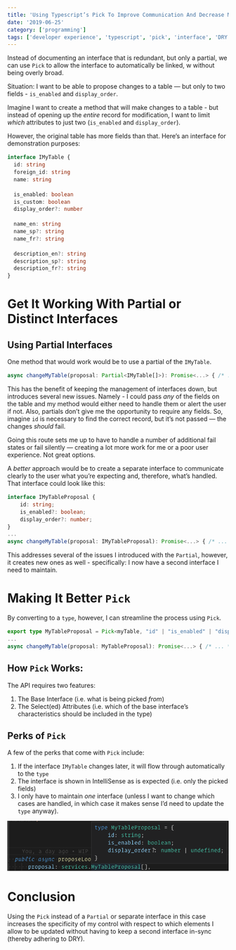 ```yaml
---
title: 'Using Typescript’s Pick To Improve Communication And Decrease Maintenance'
date: '2019-06-25'
category: ['programming']
tags: ['developer experience', 'typescript', 'pick', 'interface', 'DRY']
---
```


Instead of documenting an interface that is redundant, but only a partial, we can use `Pick` to allow the interface to automatically be linked, w without being overly broad.

Situation: I want to be able to propose changes to a table — but only to two fields - `is_enabled` and `display_order`.

Imagine I want to create a method that will make changes to a table - but instead of opening up the _entire_ record for modification, I want to limit _which_ attributes to just two (`is_enabled` and `display_order`).

However, the original table has more fields than that. Here’s an interface for demonstration purposes:

```typescript
interface IMyTable {
  id: string
  foreign_id: string
  name: string

  is_enabled: boolean
  is_custom: boolean
  display_order?: number

  name_en: string
  name_sp?: string
  name_fr?: string

  description_en?: string
  description_sp?: string
  description_fr?: string
}
```

# Get It Working With Partial or Distinct Interfaces

## Using Partial Interfaces

One method that would work would be to use a partial of the `IMyTable`.

```typescript
async changeMyTable(proposal: Partial<IMyTable[]>): Promise<...> { /* ... */ }
```

This has the benefit of keeping the management of interfaces down, but introduces several new issues.
Namely - I could pass _any_ of the fields on the table and my method would either need to handle them or alert the user if not. Also, partials don’t give me the opportunity to require any fields. So, imagine `id` is necessary to find the correct record, but it’s not passed — the changes _should_ fail.

Going this route sets me up to have to handle a number of additional fail states or fail silently — creating a lot more work for me or a poor user experience. Not great options.

A _better_ approach would be to create a separate interface to communicate clearly to the user what you’re expecting and, therefore, what’s handled. That interface could look like this:

```typescript
interface IMyTableProposal {
    id: string;
    is_enabled?: boolean;
    display_order?: number;
}
...
async changeMyTable(proposal: IMyTableProposal): Promise<...> { /* ... */ }

```

This addresses several of the issues I introduced with the `Partial`, however, it creates new ones as well - specifically: I now have a second interface I need to maintain.

# Making It Better `Pick`

By converting to a `type`, however, I can streamline the process using `Pick`.

```typescript
export type MyTableProposal = Pick<myTable, "id" | "is_enabled" | "display_order">;
...
async changeMyTable(proposal: MyTableProposal): Promise<...> { /* ... */ }
```

## How `Pick` Works:

The API requires two features:

1. The Base Interface (i.e. what is being picked _from_)
2. The Select(ed) Attributes (i.e. which of the base interface’s characteristics should be included in the type)

## Perks of `Pick`

A few of the perks that come with `Pick` include:

1. If the interface `IMyTable` changes later, it will flow through automatically to the `type`
2. The interface is shown in IntelliSense as is expected (i.e. only the picked fields)
3. I only have to maintain _one_ interface (unless I want to change which cases are handled, in which case it makes sense I’d need to update the `type` anyway).

![](./pick-type-my-table.png)

# Conclusion

Using the `Pick` instead of a `Partial` or separate interface in this case increases the specificity of my control with respect to which elements I allow to be updated without having to keep a second interface in-sync (thereby adhering to DRY).
